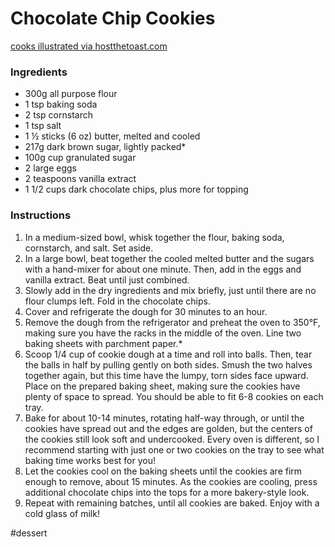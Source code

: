 # Chocolate Chip Cookies
[cooks illustrated via hostthetoast.com](http://hostthetoast.com/best-chewy-cafe-style-chocolate-chip-cookies/)

### Ingredients
* 300g all purpose flour
* 1 tsp baking soda
* 2 tsp cornstarch
* 1 tsp salt
* 1 ½ sticks (6 oz) butter, melted and cooled
* 217g dark brown sugar, lightly packed*
* 100g cup granulated sugar
* 2 large eggs
* 2 teaspoons vanilla extract
* 1 1/2 cups dark chocolate chips, plus more for topping

### Instructions
1. In a medium-sized bowl, whisk together the flour, baking soda, cornstarch, and salt. Set aside.
2. In a large bowl, beat together the cooled melted butter and the sugars with a hand-mixer for about one minute. Then, add in the eggs and vanilla extract. Beat until just combined.
3. Slowly add in the dry ingredients and mix briefly, just until there are no flour clumps left. Fold in the chocolate chips.
4. Cover and refrigerate the dough for 30 minutes to an hour.
5. Remove the dough from the refrigerator and preheat the oven to 350°F, making sure you have the racks in the middle of the oven. Line two baking sheets with parchment paper.*
6. Scoop 1/4 cup of cookie dough at a time and roll into balls. Then, tear the balls in half by pulling gently on both sides. Smush the two halves together again, but this time have the lumpy, torn sides face upward. Place on the prepared baking sheet, making sure the cookies have plenty of space to spread. You should be able to fit 6-8 cookies on each tray.
7. Bake for about 10-14 minutes, rotating half-way through, or until the cookies have spread out and the edges are golden, but the centers of the cookies still look soft and undercooked. Every oven is different, so I recommend starting with just one or two cookies on the tray to see what baking time works best for you!
8. Let the cookies cool on the baking sheets until the cookies are firm enough to remove, about 15 minutes. As the cookies are cooling, press additional chocolate chips into the tops for a more bakery-style look.
9. Repeat with remaining batches, until all cookies are baked. Enjoy with a cold glass of milk!

#dessert
